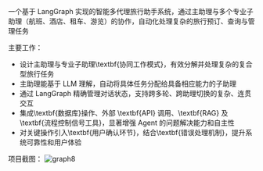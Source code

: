 一个基于 LangGraph 实现的智能多代理旅行助手系统，通过主助理与多个专业子助理（航班、酒店、租车、游览）的协作，自动化处理复杂的旅行预订、查询与管理任务

主要工作：
- 设计主助理与专业子助理\textbf{协同工作模式}，有效分解并处理复杂的复合型旅行任务
- 主助理能基于 LLM 理解，自动将具体任务分配给具备相应能力的子助理
- 通过 LangGraph 精确管理对话状态，支持跨多轮、跨助理切换的复杂、连贯交互
- 集成\textbf{数据库}操作、外部 \textbf{API} 调用、\textbf{RAG} 及\textbf{流程控制信号工具}，显著增强 Agent 的问题解决能力和自主性
- 对关键操作引入\textbf{用户确认环节}，结合\textbf{错误处理机制}，提升系统可靠性和用户体验

项目截图：
![graph8](https://github.com/user-attachments/assets/43465bec-b382-4087-94c5-2ecefd3d47b6)

